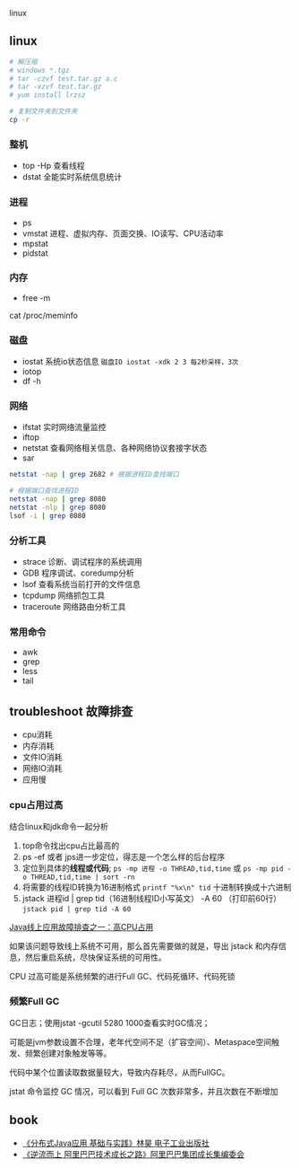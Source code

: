 linux

## linux

```sh
# 解压缩
# windows *.tgz
# tar -czvf test.tar.gz a.c 
# tar -xzvf test.tar.gz 
# yum install lrzsz

# 复制文件夹到文件夹
cp -r 

```

### 整机
* top -Hp 查看线程
* dstat 全能实时系统信息统计

### 进程
* ps
* vmstat 进程、虚拟内存、页面交换、IO读写、CPU活动率
* mpstat
* pidstat

### 内存
* free -m

cat /proc/meminfo

### 磁盘
* iostat 系统io状态信息 `磁盘IO iostat -xdk 2 3 每2秒采样，3次`
* iotop
* df -h

### 网络
* ifstat 实时网络流量监控
* iftop 
* netstat 查看网络相关信息、各种网络协议套接字状态
* sar

```sh
netstat -nap | grep 2682 # 根据进程ID查找端口

# 根据端口查找进程ID
netstat -nap | grep 8080 
netstat -nlp | grep 8080
lsof -i | grep 8080
```

### 分析工具
* strace 诊断、调试程序的系统调用
* GDB 程序调试、coredump分析
* lsof 查看系统当前打开的文件信息
* tcpdump 网络抓包工具
* traceroute 网络路由分析工具

### 常用命令
* awk
* grep
* less
* tail

## troubleshoot 故障排查
* cpu消耗
* 内存消耗
* 文件IO消耗
* 网络IO消耗
* 应用慢

### cpu占用过高
结合linux和jdk命令一起分析
1. top命令找出cpu占比最高的
2. ps -ef 或者 jps进一步定位，得志是一个怎么样的后台程序
3. 定位到具体的**线程或代码**; `ps -mp 进程 -o THREAD,tid,time` 或 `ps -mp pid -o THREAD,tid,time | sort -rn `
4. 将需要的线程ID转换为16进制格式 `printf "%x\n" tid` 十进制转换成十六进制
5. jstack 进程id | grep tid（16进制线程ID小写英文） -A 60 （打印前60行）  `jstack pid | grep tid -A 60`


[Java线上应用故障排查之一：高CPU占用](https://blog.csdn.net/blade2001/article/details/9065985)

如果该问题导致线上系统不可用，那么首先需要做的就是，导出 jstack 和内存信息，然后重启系统，尽快保证系统的可用性。

CPU 过高可能是系统频繁的进行Full GC、代码死循环、代码死锁

### 频繁Full GC
GC日志；使用jstat -gcutil 5280 1000查看实时GC情况；

可能是jvm参数设置不合理，老年代空间不足（扩容空间）、Metaspace空间触发、频繁创建对象触发等等。

代码中某个位置读取数据量较大，导致内存耗尽，从而FullGC。

jstat 命令监控 GC 情况，可以看到 Full GC 次数非常多，并且次数在不断增加


## book
* [《分布式Java应用 基础与实践》林昊 电子工业出版社](/docs/99-book/notes/30-distributed/分布式Java应用.md)
* [《逆流而上 阿里巴巴技术成长之路》阿里巴巴集团成长集编委会](/docs/99-book/notes/40-architecture/逆流而上.md)